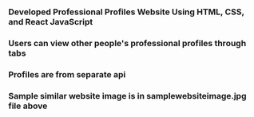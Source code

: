### Developed Professional Profiles Website Using HTML, CSS, and React JavaScript ###
### Users can view other people's professional profiles through tabs ###
### Profiles are from separate api ###
### Sample similar website image is in samplewebsiteimage.jpg file above ###
